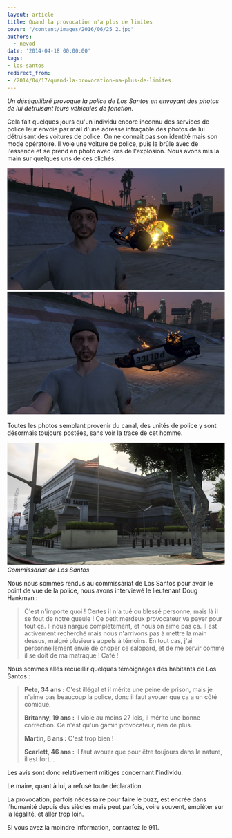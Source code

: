 ```yaml
---
layout: article
title: Quand la provocation n'a plus de limites
cover: "/content/images/2016/06/25_2.jpg"
authors:
  - nevod
date: '2014-04-18 00:00:00'
tags:
- los-santos
redirect_from:
- /2014/04/17/quand-la-provocation-na-plus-de-limites
---
```


_Un déséquilibré provoque la police de Los Santos en envoyant des photos de lui détruisant leurs véhicules de fonction._

Cela fait quelques jours qu'un individu encore inconnu des services de police leur envoie par mail d'une adresse intraçable des photos de lui détruisant des voitures de police. On ne connait pas son identité mais son mode opératoire. Il vole une voiture de police, puis la brûle avec de l'essence et se prend en photo avec lors de l'explosion. Nous avons mis la main sur quelques uns de ces clichés.

![](/content/images/2016/06/25_1.jpg)
![](/content/images/2016/06/25.jpg)

Toutes les photos semblant provenir du canal, des unités de police y sont désormais toujours postées, sans voir la trace de cet homme.

![Commissariat de Los Santos](/content/images/2016/06/25_3.jpg)
_Commissariat de Los Santos_

Nous nous sommes rendus au commissariat de Los Santos pour avoir le point de vue de la police, nous avons interviewé le lieutenant Doug Hankman :

> C'est n'importe quoi ! Certes il n'a tué ou blessé personne, mais là il se fout de notre gueule ! Ce petit merdeux provocateur va payer pour tout ça. Il nous nargue complètement, et nous on aime pas ça. Il est activement recherché mais nous n'arrivons pas à mettre la main dessus, malgré plusieurs appels à témoins. En tout cas, j'ai personnellement envie de choper ce salopard, et de me servir comme il se doit de ma matraque ! Café !

Nous sommes allés recueillir quelques témoignages des habitants de Los Santos :

> **Pete, 34 ans :** C'est illégal et il mérite une peine de prison, mais je n'aime pas beaucoup la police, donc il faut avouer que ça a un côté comique.
> 
> **Britanny, 19 ans :** Il viole au moins 27 lois, il mérite une bonne correction. Ce n'est qu'un gamin provocateur, rien de plus.
> 
> **Martin, 8 ans :** C'est trop bien !
> 
> **Scarlett, 46 ans :** Il faut avouer que pour être toujours dans la nature, il est fort...

Les avis sont donc relativement mitigés concernant l'individu.

Le maire, quant à lui, a refusé toute déclaration.

La provocation, parfois nécessaire pour faire le buzz, est encrée dans l'humanité depuis des siècles mais peut parfois, voire souvent, empiéter sur la légalité, et aller trop loin.

Si vous avez la moindre information, contactez le 911.